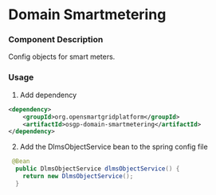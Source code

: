 # Domain Smartmetering


### Component Description
Config objects for smart meters.

### Usage

1. Add dependency
```xml
<dependency>
    <groupId>org.opensmartgridplatform</groupId>
    <artifactId>osgp-domain-smartmetering</artifactId>
</dependency>
```
2. Add the DlmsObjectService bean to the spring config file
```java
 @Bean
  public DlmsObjectService dlmsObjectService() {
    return new DlmsObjectService();
  }
```

